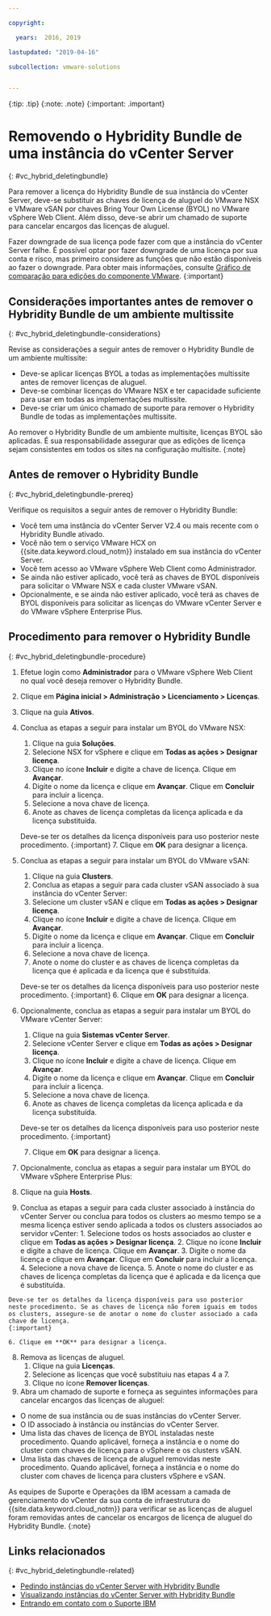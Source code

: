 ```yaml
---

copyright:

  years:  2016, 2019

lastupdated: "2019-04-16"

subcollection: vmware-solutions


---
```


{:tip: .tip}
{:note: .note}
{:important: .important}

# Removendo o Hybridity Bundle de uma instância do vCenter Server
{: #vc_hybrid_deletingbundle}

Para remover a licença do Hybridity Bundle de sua instância do vCenter Server, deve-se substituir as chaves de licença de aluguel do VMware NSX e VMware vSAN por chaves Bring Your Own License (BYOL) no VMware vSphere Web Client. Além disso, deve-se abrir um chamado de suporte para cancelar encargos das licenças de aluguel.

Fazer downgrade de sua licença pode fazer com que a instância do vCenter Server falhe. É possível optar por fazer downgrade de uma licença por sua conta e risco, mas primeiro considere as funções que não estão disponíveis ao fazer o downgrade. Para obter mais informações, consulte [Gráfico de comparação para edições do componente VMware](/docs/services/vmwaresolutions/archiref/solution?topic=vmware-solutions-solution-appendix).
{:important}

## Considerações importantes antes de remover o Hybridity Bundle de um ambiente multissite
{: #vc_hybrid_deletingbundle-considerations}

Revise as considerações a seguir antes de remover o Hybridity Bundle de um ambiente multissite:

* Deve-se aplicar licenças BYOL a todas as implementações multissite antes de remover licenças de aluguel.
* Deve-se combinar licenças do VMware NSX e ter capacidade suficiente para usar em todas as implementações multissite.
* Deve-se criar um único chamado de suporte para remover o Hybridity Bundle de todas as implementações multissite.

Ao remover o Hybridity Bundle de um ambiente multisite, licenças BYOL são aplicadas. É sua responsabilidade assegurar que as edições de licença sejam consistentes em todos os sites na configuração multisite.
{:note}

## Antes de remover o Hybridity Bundle
{: #vc_hybrid_deletingbundle-prereq}

Verifique os requisitos a seguir antes de remover o Hybridity Bundle:

* Você tem uma instância do vCenter Server V2.4 ou mais recente com o Hybridity Bundle ativado.
* Você não tem o serviço VMware HCX on {{site.data.keyword.cloud_notm}} instalado em sua instância do vCenter Server.
* Você tem acesso ao VMware vSphere Web Client como Administrador.
* Se ainda não estiver aplicado, você terá as chaves de BYOL disponíveis para solicitar o VMware NSX e cada cluster VMware vSAN.
* Opcionalmente, e se ainda não estiver aplicado, você terá as chaves de BYOL disponíveis para solicitar as licenças do VMware vCenter Server e do VMware vSphere Enterprise Plus.

## Procedimento para remover o Hybridity Bundle
{: #vc_hybrid_deletingbundle-procedure}

1. Efetue login como **Administrador** para o VMware vSphere Web Client no qual você deseja remover o Hybridity Bundle.
2. Clique em **Página inicial > Administração > Licenciamento > Licenças**.
3. Clique na guia **Ativos**.
4. Conclua as etapas a seguir para instalar um BYOL do VMware NSX:
   1. Clique na guia **Soluções**.
   2. Selecione NSX for vSphere e clique em **Todas as ações > Designar licença**.
   3. Clique no ícone **Incluir** e digite a chave de licença. Clique em **Avançar**.
   4. Digite o nome da licença e clique em **Avançar**. Clique em **Concluir** para incluir a licença.
   5. Selecione a nova chave de licença.
   6. Anote as chaves de licença completas da licença aplicada e da licença substituída.

   Deve-se ter os detalhes da licença disponíveis para uso posterior neste procedimento.
   {:important}
   7. Clique em **OK** para designar a licença.
5. Conclua as etapas a seguir para instalar um BYOL do VMware vSAN:
   1. Clique na guia **Clusters**.
   2. Conclua as etapas a seguir para cada cluster vSAN associado à sua instância do vCenter Server:
    1. Selecione um cluster vSAN e clique em **Todas as ações > Designar licença**.
    2. Clique no ícone **Incluir** e digite a chave de licença. Clique em **Avançar**.
    3. Digite o nome da licença e clique em **Avançar**. Clique em **Concluir** para incluir a licença.
    4. Selecione a nova chave de licença.
    5. Anote o nome do cluster e as chaves de licença completas da licença que é aplicada e da licença que é substituída.

    Deve-se ter os detalhes da licença disponíveis para uso posterior neste procedimento.
    {:important}
    6. Clique em **OK** para designar a licença.
6. Opcionalmente, conclua as etapas a seguir para instalar um BYOL do VMware vCenter Server:
   1. Clique na guia **Sistemas vCenter Server**.
   2. Selecione vCenter Server e clique em **Todas as ações > Designar licença**.
   3. Clique no ícone **Incluir** e digite a chave de licença. Clique em **Avançar**.
   4. Digite o nome da licença e clique em **Avançar**. Clique em **Concluir** para incluir a licença.
   5. Selecione a nova chave de licença.
   6. Anote as chaves de licença completas da licença aplicada e da licença substituída.

   Deve-se ter os detalhes da licença disponíveis para uso posterior neste procedimento.
   {:important}

   7. Clique em **OK** para designar a licença.
7. Opcionalmente, conclua as etapas a seguir para instalar um BYOL do VMware vSphere Enterprise Plus:
  1. Clique na guia **Hosts**.
  2. Conclua as etapas a seguir para cada cluster associado à instância do vCenter Server ou conclua para todos os clusters ao mesmo tempo se a mesma licença estiver sendo aplicada a todos os clusters associados ao servidor vCenter:
    1. Selecione todos os hosts associados ao cluster e clique em **Todas as ações > Designar licença**.
    2. Clique no ícone **Incluir** e digite a chave de licença. Clique em **Avançar**.
    3. Digite o nome da licença e clique em **Avançar**. Clique em **Concluir** para incluir a licença.
    4. Selecione a nova chave de licença.
    5. Anote o nome do cluster e as chaves de licença completas da licença que é aplicada e da licença que é substituída.

    Deve-se ter os detalhes da licença disponíveis para uso posterior neste procedimento. Se as chaves de licença não forem iguais em todos os clusters, assegure-se de anotar o nome do cluster associado a cada chave de licença.
    {:important}

    6. Clique em **OK** para designar a licença.
8. Remova as licenças de aluguel.
   1. Clique na guia **Licenças**.
   2. Selecione as licenças que você substituiu nas etapas 4 a 7.
   3. Clique no ícone **Remover licenças**.
9. Abra um chamado de suporte e forneça as seguintes informações para cancelar encargos das licenças de aluguel:
  * O nome de sua instância ou de suas instâncias do vCenter Server.
  * O ID associado à instância ou instâncias do vCenter Server.
  * Uma lista das chaves de licença de BYOL instaladas neste procedimento. Quando aplicável, forneça a instância e o nome do cluster com chaves de licença para o vSphere e os clusters vSAN.
  * Uma lista das chaves de licença de aluguel removidas neste procedimento. Quando aplicável, forneça a instância e o nome do cluster com chaves de licença para clusters vSphere e vSAN.

  As equipes de Suporte e Operações da IBM acessam a camada de gerenciamento do vCenter da sua conta de infraestrutura do {{site.data.keyword.cloud_notm}} para verificar se as licenças de aluguel foram removidas antes de cancelar os encargos de licença de aluguel do Hybridity Bundle.
  {:note}

## Links relacionados
{: #vc_hybrid_deletingbundle-related}

* [Pedindo instâncias do vCenter Server with Hybridity Bundle](/docs/services/vmwaresolutions/vcenter?topic=vmware-solutions-vc_hybrid_orderinginstance)
* [Visualizando instâncias do vCenter Server with Hybridity Bundle](/docs/services/vmwaresolutions/vcenter?topic=vmware-solutions-vc_hybrid_viewinginstances)
* [Entrando em contato com o Suporte IBM](/docs/services/vmwaresolutions/vmonic?topic=vmware-solutions-trbl_support)
